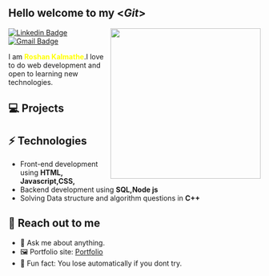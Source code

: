 <h2> Hello welcome to my <<i>Git</i>></h2>

<img align='right' src='http://www.jenyalestina.com/blog/wp-content/uploads/2019/05/web-development-1024x582.jpg' width='300"'>

[![Linkedin Badge](https://img.shields.io/badge/-Lindkeden-blue?style=flat-square&logo=Linkedin&logoColor=white&link=https://www.linkedin.com/in/suyash-srivastava-458b0117)](https://www.linkedin.com/in/suyash-srivastava-458b01173) 
[![Gmail Badge](https://img.shields.io/badge/-Gmail-Red?style=flat-square&logo=Gmail&logoColor=white&link=mailto:roshan.kalmatheroshan@gmail.com)](mailto:roshan.kalmatheroshan@gmail.com)

I am <B style="color:yellow;">Roshan Kalmathe</B>.I love to do web development and open to learning new technologies.

## 💻 Projects

## ⚡ Technologies 
- Front-end development using **HTML, Javascript,CSS,**
- Backend development using **SQL,Node js**
- Solving Data structure and algorithm questions in **C++**

## 👋 Reach out to me 
- 💬 Ask me about anything.
- 🖼️ Portfolio site: [Portfolio](https://suyash-srivastava.github.io/suyashsrivastava/Suyash)
- 💎 Fun fact: You lose automatically if you dont try.
